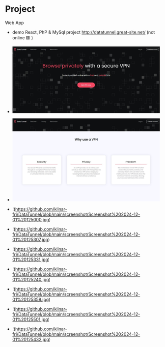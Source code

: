 # Project
Web App
- demo React, PhP & MySql project
http://datatunnel.great-site.net/
(not online 🟥 )

- ![landing page](https://github.com/klinar-fri/DataTunnel/blob/main/screenshot/Screenshot%202024-12-01%20124831.jpg)

- ![why use vpn](https://github.com/klinar-fri/DataTunnel/blob/main/screenshot/Screenshot%202024-12-01%20124939.jpg)

- !(https://github.com/klinar-fri/DataTunnel/blob/main/screenshot/Screenshot%202024-12-01%20125000.jpg)

- !(https://github.com/klinar-fri/DataTunnel/blob/main/screenshot/Screenshot%202024-12-01%20125307.jpg)

- !(https://github.com/klinar-fri/DataTunnel/blob/main/screenshot/Screenshot%202024-12-01%20125331.jpg)

- !(https://github.com/klinar-fri/DataTunnel/blob/main/screenshot/Screenshot%202024-12-01%20125240.jpg)

- !(https://github.com/klinar-fri/DataTunnel/blob/main/screenshot/Screenshot%202024-12-01%20125358.jpg)

- !(https://github.com/klinar-fri/DataTunnel/blob/main/screenshot/Screenshot%202024-12-01%20125501.jpg)

- !(https://github.com/klinar-fri/DataTunnel/blob/main/screenshot/Screenshot%202024-12-01%20125432.jpg)